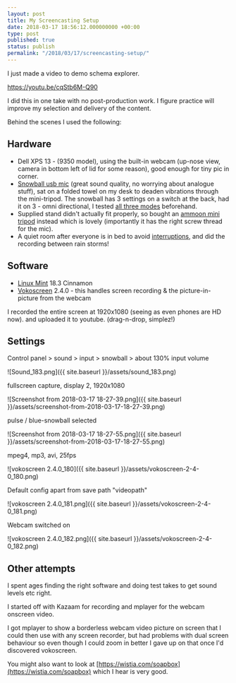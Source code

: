 ```yaml
---
layout: post
title: My Screencasting Setup
date: 2018-03-17 18:56:12.000000000 +00:00
type: post
published: true
status: publish
permalink: "/2018/03/17/screencasting-setup/"
---
```

I just made a video to demo schema explorer.

<https://youtu.be/cqStb6M-Q90>

I did this in one take with no post-production work. I figure practice will improve my selection and delivery of the content.

Behind the scenes I used the following:

## Hardware

*   Dell XPS 13 - (9350 model), using the built-in webcam (up-nose view, camera in bottom left of lid for some reason), good enough for tiny pic in corner.
*   [Snowball usb mic](http://amzn.to/2FGWsQQ) (great sound quality, no worrying about analogue stuff), sat on a folded towel on my desk to deaden vibrations through the mini-tripod. The snowball has 3 settings on a switch at the back, had it on 3 - omni directional, I tested [all three modes](https://youtu.be/-3rbPaJgTWA?t=1m59s) beforehand.
*   Supplied stand didn't actually fit properly, so bought an [ammoon mini tripod](http://amzn.to/2pkYEmg) instead which is lovely (importantly it has the right screw thread for the mic).
*   A quiet room after everyone is in bed to avoid [interruptions](https://youtu.be/Mh4f9AYRCZY), and did the recording between rain storms!

## Software

*   [Linux Mint](https://linuxmint.com/) 18.3 Cinnamon
*   [Vokoscreen](http://linuxecke.volkoh.de/vokoscreen/vokoscreen.html) 2.4.0 - this handles screen recording & the picture-in-picture from the webcam

I recorded the entire screen at 1920x1080 (seeing as even phones are HD now). and uploaded it to youtube. (drag-n-drop, simplez!)

## Settings

Control panel > sound > input > snowball > about 130% input volume

![Sound_183.png]({{ site.baseurl }}/assets/sound_183.png)

fullscreen capture, display 2, 1920x1080

![Screenshot from 2018-03-17 18-27-39.png]({{ site.baseurl }}/assets/screenshot-from-2018-03-17-18-27-39.png)

pulse / blue-snowball selected

![Screenshot from 2018-03-17 18-27-55.png]({{ site.baseurl }}/assets/screenshot-from-2018-03-17-18-27-55.png)

mpeg4, mp3, avi, 25fps

![vokoscreen 2.4.0_180]({{ site.baseurl }}/assets/vokoscreen-2-4-0_180.png)

Default config apart from save path "videopath"

![vokoscreen 2.4.0_181.png]({{ site.baseurl }}/assets/vokoscreen-2-4-0_181.png)

Webcam switched on

![vokoscreen 2.4.0_182.png]({{ site.baseurl }}/assets/vokoscreen-2-4-0_182.png)

## Other attempts

I spent ages finding the right software and doing test takes to get sound levels etc right.

I started off with Kazaam for recording and mplayer for the webcam onscreen video.

I got mplayer to show a borderless webcam video picture on screen that I could then use with any screen recorder, but had problems with dual screen behaviour so even though I could zoom in better I gave up on that once I'd discovered vokoscreen.

You might also want to look at [https://wistia.com/soapbox](https://wistia.com/soapbox) which I hear is very good.
